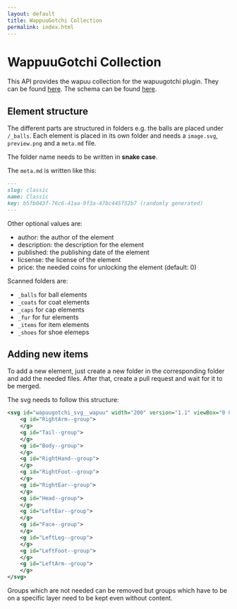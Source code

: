 ```yaml
---
layout: default
title: WappuuGotchi Collection
permalink: index.html
---
```

# WappuuGotchi Collection

This API provides the wapuu collection for the wapuugotchi plugin. They can be found [here](https://api.wapuugotchi.com/collection/).
The schema can be found [here](https://api.wapuugotchi.com/schema/collection/).

## Element structure

The different parts are structured in folders e.g. the balls are placed under `/_balls`.
Each element is placed in its own folder and needs a `image.svg`, `preview.png` and a `meta.md` file.

The folder name needs to be written in **snake case**.

The `meta.md` is written like this:
```md
---
slug: classic
name: Classic
key: b5fb043f-76c6-41aa-9f3a-47bc445f52b7 (randomly generated)
---
```

Other optional values are:

* author: the author of the element
* description: the description for the element
* published: the publishing date of the element
* licsense: the license of the element
* price: the needed coins for unlocking the element (default: 0)

Scanned folders are:

* `_balls` for ball elements
* `_coats` for coat elements
* `_caps` for cap elements
* `_fur` for fur elements
* `_items` for item elements
* `_shoes` for shoe elemeps

## Adding new items

To add a new element, just create a new folder in the corresponding folder and add the needed files.
After that, create a pull request and wait for it to be merged.

The svg needs to follow this structure:

```svg
<svg id="wapuugotchi_svg__wapuu" width="200" version="1.1" viewBox="0 0 1e3 1e3" xmlns="http://www.w3.org/2000/svg">
	<g id="RightArm--group">
	</g>
	<g id="Tail--group">
	</g>
	<g id="Body--group">
	</g>
	<g id="RightHand--group">
	</g>
	<g id="RightFoot--group">
	</g>
	<g id="RightEar--group">
	</g>
	<g id="Head--group">
	</g>
	<g id="LeftEar--group">
	</g>
	<g id="Face--group">
	</g>
	<g id="LeftLeg--group">
	</g>
	<g id="LeftFoot--group">
	</g>
	<g id="LeftArm--group">
	</g>
</svg>
```

Groups which are not needed can be removed but groups which have to be on a specific layer need to be kept even without content.

